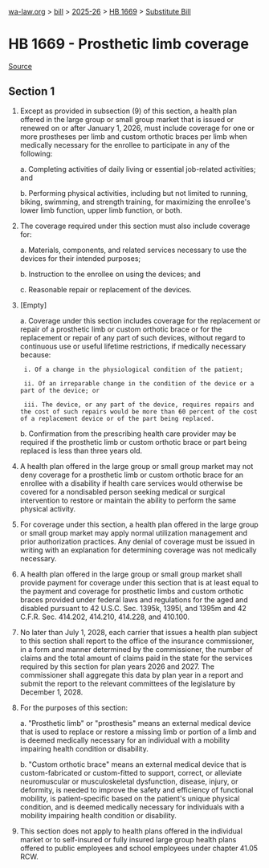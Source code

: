 [wa-law.org](/) > [bill](/bill/) > [2025-26](/bill/2025-26/) > [HB 1669](/bill/2025-26/hb/1669/) > [Substitute Bill](/bill/2025-26/hb/1669/S/)

# HB 1669 - Prosthetic limb coverage

[Source](http://lawfilesext.leg.wa.gov/biennium/2025-26/Pdf/Bills/House%20Bills/1669-S.pdf)

## Section 1
1. Except as provided in subsection (9) of this section, a health plan offered in the large group or small group market that is issued or renewed on or after January 1, 2026, must include coverage for one or more prostheses per limb and custom orthotic braces per limb when medically necessary for the enrollee to participate in any of the following:

    a. Completing activities of daily living or essential job-related activities; and

    b. Performing physical activities, including but not limited to running, biking, swimming, and strength training, for maximizing the enrollee's lower limb function, upper limb function, or both.

2. The coverage required under this section must also include coverage for:

    a. Materials, components, and related services necessary to use the devices for their intended purposes;

    b. Instruction to the enrollee on using the devices; and

    c. Reasonable repair or replacement of the devices.

3. [Empty]

    a. Coverage under this section includes coverage for the replacement or repair of a prosthetic limb or custom orthotic brace or for the replacement or repair of any part of such devices, without regard to continuous use or useful lifetime restrictions, if medically necessary because:

        i. Of a change in the physiological condition of the patient;

        ii. Of an irreparable change in the condition of the device or a part of the device; or

        iii. The device, or any part of the device, requires repairs and the cost of such repairs would be more than 60 percent of the cost of a replacement device or of the part being replaced.

    b. Confirmation from the prescribing health care provider may be required if the prosthetic limb or custom orthotic brace or part being replaced is less than three years old.

4. A health plan offered in the large group or small group market may not deny coverage for a prosthetic limb or custom orthotic brace for an enrollee with a disability if health care services would otherwise be covered for a nondisabled person seeking medical or surgical intervention to restore or maintain the ability to perform the same physical activity.

5. For coverage under this section, a health plan offered in the large group or small group market may apply normal utilization management and prior authorization practices. Any denial of coverage must be issued in writing with an explanation for determining coverage was not medically necessary.

6. A health plan offered in the large group or small group market shall provide payment for coverage under this section that is at least equal to the payment and coverage for prosthetic limbs and custom orthotic braces provided under federal laws and regulations for the aged and disabled pursuant to 42 U.S.C. Sec. 1395k, 1395l, and 1395m and 42 C.F.R. Sec. 414.202, 414.210, 414.228, and 410.100.

7. No later than July 1, 2028, each carrier that issues a health plan subject to this section shall report to the office of the insurance commissioner, in a form and manner determined by the commissioner, the number of claims and the total amount of claims paid in the state for the services required by this section for plan years 2026 and 2027. The commissioner shall aggregate this data by plan year in a report and submit the report to the relevant committees of the legislature by December 1, 2028.

8. For the purposes of this section:

    a. "Prosthetic limb" or "prosthesis" means an external medical device that is used to replace or restore a missing limb or portion of a limb and is deemed medically necessary for an individual with a mobility impairing health condition or disability.

    b. "Custom orthotic brace" means an external medical device that is custom-fabricated or custom-fitted to support, correct, or alleviate neuromuscular or musculoskeletal dysfunction, disease, injury, or deformity, is needed to improve the safety and efficiency of functional mobility, is patient-specific based on the patient's unique physical condition, and is deemed medically necessary for individuals with a mobility impairing health condition or disability.

9. This section does not apply to health plans offered in the individual market or to self-insured or fully insured large group health plans offered to public employees and school employees under chapter 41.05 RCW.
